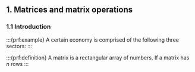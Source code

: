 ## 1. Matrices and matrix operations

### 1.1 Introduction

:::{prf:example} 
A certain economy is comprised of the following three sectors: 
:::

:::{prf:definition}
A matrix is a rectangular array of numbers. If a matrix has $n$ rows
:::